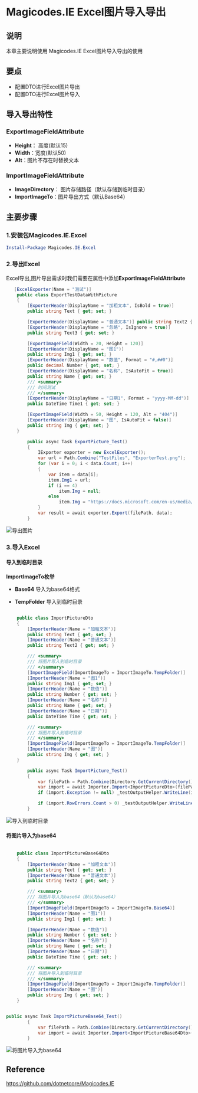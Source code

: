 # Magicodes.IE Excel图片导入导出

## 说明

本章主要说明使用 Magicodes.IE Excel图片导入导出的使用

## 要点

- 配置DTO进行Excel图片导出
- 配置DTO进行Excel图片导入

## 导入导出特性

### ExportImageFieldAttribute

+ **Height**： 高度(默认15)
+ **Width**：宽度(默认50)
+ **Alt**：图片不存在时替换文本

### ImportImageFieldAttribute

+ **ImageDirectory**：  图片存储路径（默认存储到临时目录） 
+ **ImportImageTo**：图片导出方式（默认Base64）


## 主要步骤


### 1.安装包Magicodes.IE.Excel

```powershell
Install-Package Magicodes.IE.Excel
```

### 2.导出Excel

Excel导出,图片导出需求时我们需要在属性中添加**ExportImageFieldAttribute**

```csharp
   [ExcelExporter(Name = "测试")]
    public class ExportTestDataWithPicture
    {
        [ExporterHeader(DisplayName = "加粗文本", IsBold = true)]
        public string Text { get; set; }

        [ExporterHeader(DisplayName = "普通文本")] public string Text2 { get; set; }
        [ExporterHeader(DisplayName = "忽略", IsIgnore = true)]
        public string Text3 { get; set; }

        [ExportImageField(Width = 20, Height = 120)]
        [ExporterHeader(DisplayName = "图1")]
        public string Img1 { get; set; }
        [ExporterHeader(DisplayName = "数值", Format = "#,##0")]
        public decimal Number { get; set; }
        [ExporterHeader(DisplayName = "名称", IsAutoFit = true)]
        public string Name { get; set; }
        /// <summary>
        /// 时间测试
        /// </summary>
        [ExporterHeader(DisplayName = "日期1", Format = "yyyy-MM-dd")]
        public DateTime Time1 { get; set; }

        [ExportImageField(Width = 50, Height = 120, Alt = "404")]
        [ExporterHeader(DisplayName = "图", IsAutoFit = false)]
        public string Img { get; set; }
    }
```


```csharp
        public async Task ExportPicture_Test()
        {
            IExporter exporter = new ExcelExporter();
            var url = Path.Combine("TestFiles", "ExporterTest.png");
            for (var i = 0; i < data.Count; i++)
            {
                var item = data[i];
                item.Img1 = url;
                if (i == 4)
                    item.Img = null;
                else
                    item.Img = "https://docs.microsoft.com/en-us/media/microsoft-logo-dark.png";
            }
            var result = await exporter.Export(filePath, data);
        }
```


![导出图片](../res/8-1.png)

### 3.导入Excel

#### 导入到临时目录

**ImportImageTo枚举**
- **Base64**  导入为base64格式

- **TempFolder** 导入到临时目录

```csharp

    public class ImportPictureDto
    {
        [ImporterHeader(Name = "加粗文本")]
        public string Text { get; set; }
        [ImporterHeader(Name = "普通文本")]
        public string Text2 { get; set; }

        /// <summary>
        /// 将图片写入到临时目录
        /// </summary>
        [ImportImageField(ImportImageTo = ImportImageTo.TempFolder)]
        [ImporterHeader(Name = "图1")]
        public string Img1 { get; set; }
        [ImporterHeader(Name = "数值")]
        public string Number { get; set; }
        [ImporterHeader(Name = "名称")]
        public string Name { get; set; }
        [ImporterHeader(Name = "日期")]
        public DateTime Time { get; set; }

        /// <summary>
        /// 将图片写入到临时目录
        /// </summary>
        [ImportImageField(ImportImageTo = ImportImageTo.TempFolder)]
        [ImporterHeader(Name = "图")]
        public string Img { get; set; }
    }

```

```csharp
        public async Task ImportPicture_Test()
        {
            var filePath = Path.Combine(Directory.GetCurrentDirectory(), "TestFiles", "Import", "图片导入模板.xlsx");
            var import = await Importer.Import<ImportPictureDto>(filePath);
            if (import.Exception != null) _testOutputHelper.WriteLine(import.Exception.ToString());

            if (import.RowErrors.Count > 0) _testOutputHelper.WriteLine(JsonConvert.SerializeObject(import.RowErrors));
        }

```


![导入到临时目录](../res/8-2.png)


#### 将图片导入为base64

```csharp

    public class ImportPictureBase64Dto
    {
        [ImporterHeader(Name = "加粗文本")]
        public string Text { get; set; }
        [ImporterHeader(Name = "普通文本")]
        public string Text2 { get; set; }

        /// <summary>
        /// 将图片导入为base64（默认为base64）
        /// </summary>
        [ImportImageField(ImportImageTo = ImportImageTo.Base64)]
        [ImporterHeader(Name = "图1")]
        public string Img1 { get; set; }

        [ImporterHeader(Name = "数值")]
        public string Number { get; set; }
        [ImporterHeader(Name = "名称")]
        public string Name { get; set; }
        [ImporterHeader(Name = "日期")]
        public DateTime Time { get; set; }

        /// <summary>
        /// 将图片导入到临时目录
        /// </summary>
        [ImportImageField(ImportImageTo = ImportImageTo.TempFolder)]
        [ImporterHeader(Name = "图")]
        public string Img { get; set; }
    }

```

```csharp

public async Task ImportPictureBase64_Test()
        {
            var filePath = Path.Combine(Directory.GetCurrentDirectory(), "TestFiles", "Import", "图片导入模板.xlsx");
            var import = await Importer.Import<ImportPictureBase64Dto>(filePath);
        }

```

![将图片导入为base64](../res/8-3.png)

## Reference

https://github.com/dotnetcore/Magicodes.IE










